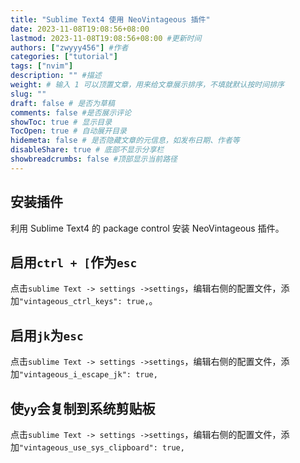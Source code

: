 ```yaml
---
title: "Sublime Text4 使用 NeoVintageous 插件"
date: 2023-11-08T19:08:56+08:00
lastmod: 2023-11-08T19:08:56+08:00 #更新时间
authors: ["zwyyy456"] #作者
categories: ["tutorial"]
tags: ["nvim"]
description: "" #描述
weight: # 输入 1 可以顶置文章，用来给文章展示排序，不填就默认按时间排序
slug: ""
draft: false # 是否为草稿
comments: false #是否展示评论
showToc: true # 显示目录
TocOpen: true # 自动展开目录
hidemeta: false # 是否隐藏文章的元信息，如发布日期、作者等
disableShare: true # 底部不显示分享栏
showbreadcrumbs: false #顶部显示当前路径
---
```

## 安装插件

利用 Sublime Text4 的 package control 安装 NeoVintageous 插件。

## 启用`ctrl + [`作为`esc`
点击`sublime Text -> settings ->settings`，编辑右侧的配置文件，添加`"vintageous_ctrl_keys": true,`。

## 启用`jk`为`esc`
点击`sublime Text -> settings ->settings`，编辑右侧的配置文件，添加`"vintageous_i_escape_jk": true,`

## 使`yy`会复制到系统剪贴板
点击`sublime Text -> settings ->settings`，编辑右侧的配置文件，添加`"vintageous_use_sys_clipboard": true,`


